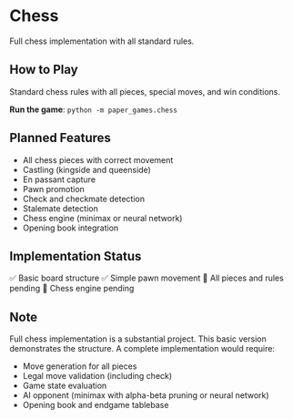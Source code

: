 # Chess

Full chess implementation with all standard rules.

## How to Play

Standard chess rules with all pieces, special moves, and win conditions.

**Run the game**: `python -m paper_games.chess`

## Planned Features

- All chess pieces with correct movement
- Castling (kingside and queenside)
- En passant capture
- Pawn promotion
- Check and checkmate detection
- Stalemate detection
- Chess engine (minimax or neural network)
- Opening book integration

## Implementation Status

✅ Basic board structure ✅ Simple pawn movement 🔄 All pieces and rules pending 🔄 Chess engine pending

## Note

Full chess implementation is a substantial project. This basic version demonstrates the structure. A complete
implementation would require:

- Move generation for all pieces
- Legal move validation (including check)
- Game state evaluation
- AI opponent (minimax with alpha-beta pruning or neural network)
- Opening book and endgame tablebase
